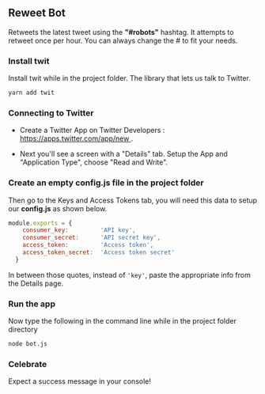 ## Reweet Bot 

Retweets the latest tweet using the **"#robots"** hashtag. 
It attempts to retweet once per hour. You can always change the # to fit your needs.

### Install twit

Install twit while in the project folder. The library that lets us talk to Twitter.

```bash
yarn add twit
```
 
### Connecting to Twitter 

 - Create a Twitter App on Twitter Developers : [https://apps.twitter.com/app/new ](https://apps.twitter.com/app/new). 
 
 - Next you'll see a screen with a "Details" tab. Setup the App and "Application Type", choose "Read and Write". 

### Create an empty config.js file in the project folder

Then go to the Keys and Access Tokens tab, you will need this data to setup our **config.js** as shown below.
 
```js
module.exports = {
    consumer_key:         'API key',
    consumer_secret:      'API secret key',
    access_token:         'Access token',
    access_token_secret:  'Access token secret'
  }
``` 

In between those quotes, instead of `'key'`, paste the appropriate info from the Details page. 

### Run the app

Now type the following in the command line while in the project folder directory
 
```bash
node bot.js
``` 

### Celebrate

Expect a success message in your console! 
